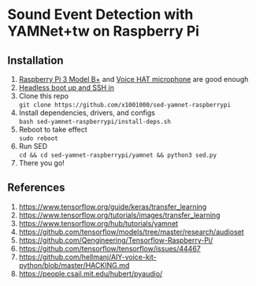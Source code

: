 # Sound Event Detection with YAMNet+tw on Raspberry Pi
## Installation
1. [Raspberry Pi 3 Model B+](https://www.raspberrypi.org/products/raspberry-pi-3-model-b-plus/) and [Voice HAT microphone](https://aiyprojects.withgoogle.com/voice-v1/) are good enough
1. [Headless boot up and SSH in](https://medium.com/十百千實驗室/一小時入門樹莓派-bdc986cdb238)
1. Clone this repo  
`git clone https://github.com/x1001000/sed-yamnet-raspberrypi`
1. Install dependencies, drivers, and configs  
`bash sed-yamnet-raspberrypi/install-deps.sh`
1. Reboot to take effect  
`sudo reboot`
1. Run SED  
`cd && cd sed-yamnet-raspberrypi/yamnet && python3 sed.py`
1. There you go!
## References
1. https://www.tensorflow.org/guide/keras/transfer_learning
1. https://www.tensorflow.org/tutorials/images/transfer_learning
1. https://www.tensorflow.org/hub/tutorials/yamnet
1. https://github.com/tensorflow/models/tree/master/research/audioset
1. https://github.com/Qengineering/Tensorflow-Raspberry-Pi/
1. https://github.com/tensorflow/tensorflow/issues/44467
1. https://github.com/hellmanj/AIY-voice-kit-python/blob/master/HACKING.md
1. https://people.csail.mit.edu/hubert/pyaudio/
